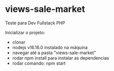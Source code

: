 # views-sale-market
Teste para Dev Fullstack PHP

Inicializar o projeto:
 - clonar
 - nodejs v16.16.0 instalado na máquina
 - navegar até a pasta "views-sale-market"
 - rodar npm install para instalar as dependencias
 - rodar comando: npm start


